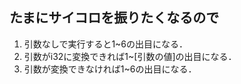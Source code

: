 ## たまにサイコロを振りたくなるので

1. 引数なしで実行すると1~6の出目になる．
2. 引数がi32に変換できれば1~[引数の値]の出目になる．
3. 引数が変換できなければ1~6の出目になる．
